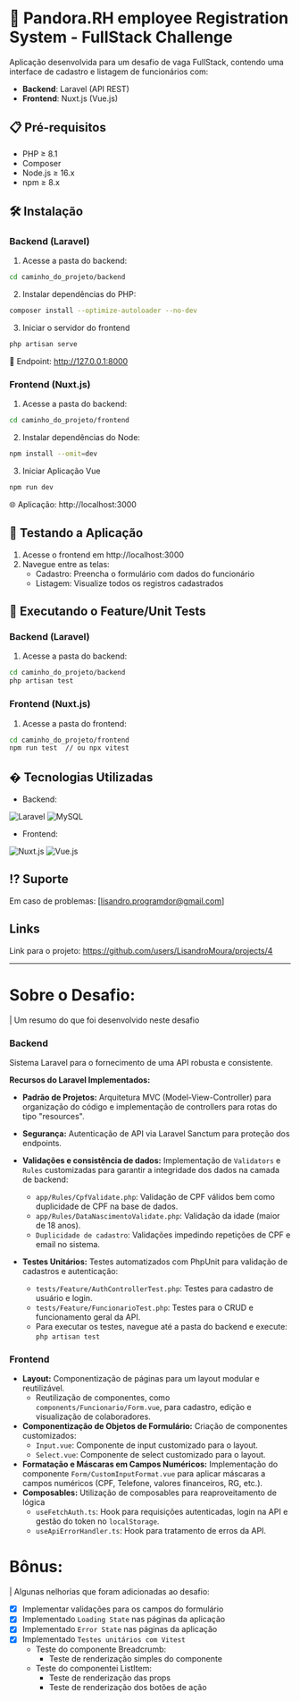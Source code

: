 # 🚀 Pandora.RH employee Registration System - FullStack Challenge

Aplicação desenvolvida para um desafio de vaga FullStack, contendo uma interface de cadastro e listagem de funcionários com:

- **Backend**: Laravel (API REST)
- **Frontend**: Nuxt.js (Vue.js)

## 📋 Pré-requisitos

- PHP ≥ 8.1
- Composer
- Node.js ≥ 16.x
- npm ≥ 8.x

## 🛠 Instalação

### Backend (Laravel)

1. Acesse a pasta do backend:
```bash
cd caminho_do_projeto/backend
```

2. Instalar dependências do PHP:
```bash
composer install --optimize-autoloader --no-dev
```

3. Iniciar o servidor do frontend
```bash
php artisan serve
```

🔌 Endpoint: http://127.0.0.1:8000


### Frontend (Nuxt.js)

1. Acesse a pasta do backend:
```bash
cd caminho_do_projeto/frontend
```

2. Instalar dependências do Node:
```bash
npm install --omit=dev

```

3. Iniciar Aplicação Vue
```bash
npm run dev
```
🌐 Aplicação: http://localhost:3000


## 🧪 Testando a Aplicação

1. Acesse o frontend em http://localhost:3000
2. Navegue entre as telas:
    - Cadastro: Preencha o formulário com dados do funcionário
    - Listagem: Visualize todos os registros cadastrados


## 🧪 Executando o Feature/Unit Tests 

### Backend (Laravel)
1. Acesse a pasta do backend:
```bash
cd caminho_do_projeto/backend
php artisan test
```

### Frontend (Nuxt.js)

1. Acesse a pasta do frontend:
```bash
cd caminho_do_projeto/frontend
npm run test  // ou npx vitest
```


## � Tecnologias Utilizadas
- Backend:

<img src="https://img.shields.io/badge/Laravel-FF2D20?style=for-the-badge&amp;logo=laravel&amp;logoColor=white" alt="Laravel">
<img src="https://img.shields.io/badge/MySQL-4479A1?style=for-the-badge&amp;logo=mysql&amp;logoColor=white" alt="MySQL">


- Frontend:

<img src="https://img.shields.io/badge/Nuxt.js-00DC82?style=for-the-badge&amp;logo=nuxtdotjs&amp;logoColor=white" alt="Nuxt.js">
<img src="https://img.shields.io/badge/Vue.js-4FC08D?style=for-the-badge&amp;logo=vuedotjs&amp;logoColor=white" alt="Vue.js">



## ⁉ Suporte
Em caso de problemas: [lisandro.programdor@gmail.com]

## Links

Link para o projeto:
https://github.com/users/LisandroMoura/projects/4


---------------------------------------

# Sobre o Desafio:

| Um resumo do que foi desenvolvido neste desafio

### Backend

Sistema Laravel para o fornecimento de uma API robusta e consistente.

**Recursos do Laravel Implementados:**

*   **Padrão de Projetos:** Arquitetura MVC (Model-View-Controller) para organização do código e implementação de controllers para rotas do tipo "resources".
*   **Segurança:** Autenticação de API via Laravel Sanctum para proteção dos endpoints.
*   **Validações e consistência de dados:** Implementação de `Validators` e `Rules` customizadas para garantir a integridade dos dados na camada de backend:
    *   `app/Rules/CpfValidate.php`: Validação de CPF válidos bem como duplicidade de CPF na base de dados.
    *   `app/Rules/DataNascimentoValidate.php`: Validação da idade (maior de 18 anos).
    *   `Duplicidade de cadastro`: Validações impedindo repetições de CPF e email no sistema.

*   **Testes Unitários:** Testes automatizados com PhpUnit para validação de cadastros e autenticação:
    *   `tests/Feature/AuthControllerTest.php`: Testes para cadastro de usuário e login.
    *   `tests/Feature/FuncionarioTest.php`: Testes para o CRUD e funcionamento geral da API.
    *   Para executar os testes, navegue até a pasta do backend e execute: `php artisan test`

### Frontend

*   **Layout:** Componentização de páginas para um layout modular e reutilizável.
    *   Reutilização de componentes, como `components/Funcionario/Form.vue`, para cadastro, edição e visualização de colaboradores.
*   **Componentização de Objetos de Formulário:** Criação de componentes customizados:
    *   `Input.vue`: Componente de input customizado para o layout.
    *   `Select.vue`: Componente de select customizado para o layout.
*   **Formatação e Máscaras em Campos Numéricos:** Implementação do componente `Form/CustomInputFormat.vue` para aplicar máscaras a campos numéricos (CPF, Telefone, valores financeiros, RG, etc.).
*   **Composables:** Utilização de composables para reaproveitamento de lógica
    *   `useFetchAuth.ts`: Hook para requisições autenticadas, login na API e gestão do token no `localStorage`.
    *   `useApiErrorHandler.ts`: Hook para tratamento de erros da API.

# Bônus:
| Algunas nelhorias que foram adicionadas ao desafio:

- [x] Implementar validações para os campos do formulário
- [x] Implementado `Loading State` nas páginas da aplicação
- [x] Implementado  `Error State` nas páginas da aplicação
- [x] Implementado  `Testes unitários com Vitest` 
    - Teste do componente Breadcrumb:
        - Teste de renderização simples do componente
    - Teste do componentei ListItem:
        - Teste de renderização das props
        - Teste de renderização dos botões de ação



